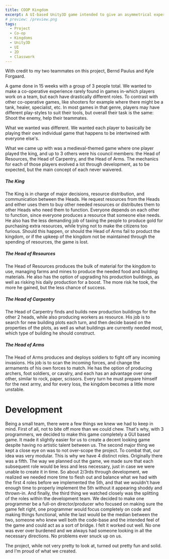 ```yaml
---
title: COOP Kingdom
excerpt: A UI-based Unity3D game intended to give an asymmetrical experience similar to Guns of Icarus or Artemis Spacebridge Simulator.
# preview: /preview.png
tags:
  - Project
  - Co-op
  - Kingdoms
  - Unity3D
  - UI
  - 2D
  - Classwork
---
```


With credit to my two teammates on this project, Bernd Paulus and Kyle Forgaard.

A game done in 15 weeks with a group of 3 people total. We wanted to make a co-operative experience rarely found in games in-which players work on a team, but each have drastically different roles. To contrast with other co-operative games, like shooters for example where there might be a tank, healer, specialist, etc. In most games in that genre, players may have different play-styles to suit their tools, but overall their task is the same: Shoot the enemy, help their teammates.

What we wanted was different. We wanted each player to basically be playing their own individual game that happens to be intertwined with everyone else's.

What we came up with was a medieval-themed game where one player played the king, and up to 3 others were his council members: the Head of Resources, the Head of Carpentry, and the Head of Arms. The mechanics for each of those players evolved a lot through development, as to be expected, but the main concept of each never waivered.

##### The King
The King is in charge of major decisions, resource distribution, and communication between the Heads. He request resources from the Heads and either uses them to buy other needed resources or distributes them to other Heads who need them to function. Everyone depends on each other to function, since everyone produces a resource that someone else needs. He also has the less demanding job of taxing the people to produce gold for purchasing extra resources, while trying not to make the citizens too furious. Should this happen, or should the Head of Arms fail to product the kingdom, or if the upkeep of the kingdom not be maintained through the spending of resources, the game is lost.

##### The Head of Resources
The Head of Resources produces the bulk of material for the kingdom to use, managing farms and mines to produce the needed food and building materials. He also has the option of upgrading his production buildings, as well as risking his daily production for a boost. The more risk he took, the more he gained, but the less chance of success.

##### The Head of Carpentry
The Head of Carpentry finds and builds new production buildings for the other 2 heads, while also producing workers as resource. His job is to search for new building plots each turn, and then decide based on the properties of the plots, as well as what buildings are currently needed most, which type of building he should construct.

##### The Head of Arms
The Head of Arms produces and deploys soldiers to fight off any incoming invasions. His job is to scan the incoming forces, and change the armaments of his own forces to match. He has the option of producing archers, foot soldiers, or cavalry, and each has an advantage over one other, similar to rock, paper, scissors. Every turn he must prepare himself for the next army, and for every loss, the kingdom becomes a little more unstable.

# Development
Being a small team, there were a few things we knew we had to keep in mind. First of all, not to bite off more than we could chew. That's why, with 3 programmers, we decided to make this game completely a GUI based game. It made it slightly easier for us to create a decent looking game despite having no artistic talent between us. The second major thing we kept a close eye on was to not over-scope the project. To combat that, our idea was very modular. This is why we have 4 distinct roles. Originally there was a fifth. The way we planned out the game, we made sure that each subsequent role would be less and less necessary, just in case we were unable to create it in time. So about 2/3rds through development, we realized we needed more time to flesh out and balance what we had with the first 4 roles before we implemented the 5th, and that we wouldn't have enough time to properly implement the 5th without it appearing shoddy and thrown-in. And finally, the third thing we watched closely was the splitting of the roles within the development team. We decided to make one programmer be a full-on director/producer who focused on making sure the game felt right, one programmer would focus completely on code and making things functional, while the last would be the median between the two, someone who knew well both the code-base and the intended feel of the game and could act as a sort of bridge. I felt it worked out well. No one was ever over burdened and we always had someone looking in all the necessary directions. No problems ever snuck up on us.

The project, while not very pretty to look at, turned out pretty fun and solid. and I'm proud of what we created.
